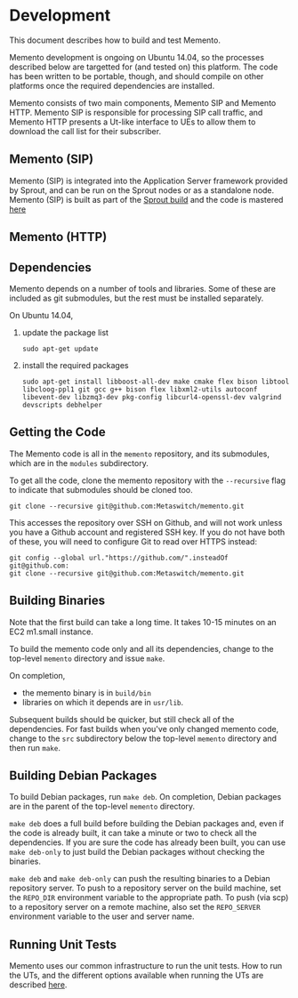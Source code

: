 # Development

This document describes how to build and test Memento.

Memento development is ongoing on Ubuntu 14.04, so the processes described
below are targetted for (and tested on) this platform.  The code has been
written to be portable, though, and should compile on other platforms once the
required dependencies are installed.

Memento consists of two main components, Memento SIP and Memento HTTP. Memento SIP is responsible for processing SIP call traffic, and Memento HTTP presents a Ut-like interface to UEs to allow them to download the call list for their subscriber.

## Memento (SIP)

Memento (SIP) is integrated into the Application Server framework provided by Sprout,
and can be run on the Sprout nodes or as a standalone node. Memento (SIP) is built as part of the [Sprout build](https://github.com/Metaswitch/sprout/blob/dev/docs/Development.md) and the code is mastered [here](https://github.com/Metaswitch/memento-as)

## Memento (HTTP)

Dependencies
------------

Memento depends on a number of tools and libraries.  Some of these are
included as git submodules, but the rest must be installed separately.

On Ubuntu 14.04,

1.  update the package list

        sudo apt-get update

2.  install the required packages

        sudo apt-get install libboost-all-dev make cmake flex bison libtool libcloog-ppl1 git gcc g++ bison flex libxml2-utils autoconf libevent-dev libzmq3-dev pkg-config libcurl4-openssl-dev valgrind devscripts debhelper
        
Getting the Code
----------------

The Memento code is all in the `memento` repository, and its submodules, which
are in the `modules` subdirectory.

To get all the code, clone the memento repository with the `--recursive` flag to
indicate that submodules should be cloned too.

    git clone --recursive git@github.com:Metaswitch/memento.git

This accesses the repository over SSH on Github, and will not work unless you have a Github account and registered SSH key. If you do not have both of these, you will need to configure Git to read over HTTPS instead:

    git config --global url."https://github.com/".insteadOf git@github.com:
    git clone --recursive git@github.com:Metaswitch/memento.git

Building Binaries
-----------------

Note that the first build can take a long time. It takes 10-15 minutes on
an EC2 m1.small instance.

To build the memento code only and all its dependencies, change to the top-level `memento`
directory and issue `make`.

On completion,

* the memento binary is in `build/bin`
* libraries on which it depends are in `usr/lib`.

Subsequent builds should be quicker, but still check all of the
dependencies. For fast builds when you've only changed memento code, change to
the `src` subdirectory below the top-level `memento` directory and then run
`make`.

Building Debian Packages
------------------------

To build Debian packages, run `make deb`.  On completion, Debian packages
are in the parent of the top-level `memento` directory.

`make deb` does a full build before building the Debian packages and, even if
the code is already built, it can take a minute or two to check all the
dependencies.  If you are sure the code has already been built, you can use
`make deb-only` to just build the Debian packages without checking the
binaries.

`make deb` and `make deb-only` can push the resulting binaries to a Debian
repository server.  To push to a repository server on the build machine, set
the `REPO_DIR` environment variable to the appropriate path.  To push (via
scp) to a repository server on a remote machine, also set the `REPO_SERVER`
environment variable to the user and server name.

Running Unit Tests
------------------

Memento uses our common infrastructure to run the unit tests. How to run the UTs, and the different options available when running the UTs are described [here](http://clearwater.readthedocs.io/en/latest/Running_unit_tests.html#c-unit-tests).
